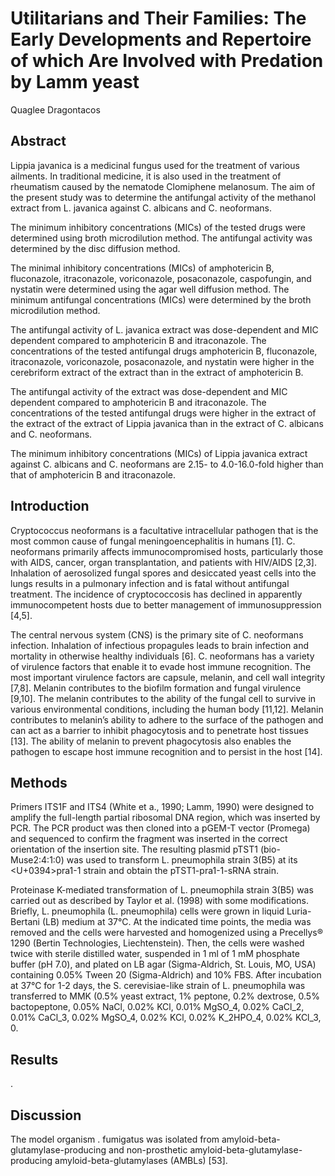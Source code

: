 # Utilitarians and Their Families: The Early Developments and Repertoire of which Are Involved with Predation by Lamm yeast
Quaglee Dragontacos


## Abstract
Lippia javanica is a medicinal fungus used for the treatment of various ailments. In traditional medicine, it is also used in the treatment of rheumatism caused by the nematode Clomiphene melanosum. The aim of the present study was to determine the antifungal activity of the methanol extract from L. javanica against C. albicans and C. neoformans.

The minimum inhibitory concentrations (MICs) of the tested drugs were determined using broth microdilution method. The antifungal activity was determined by the disc diffusion method.

The minimal inhibitory concentrations (MICs) of amphotericin B, fluconazole, itraconazole, voriconazole, posaconazole, caspofungin, and nystatin were determined using the agar well diffusion method. The minimum antifungal concentrations (MICs) were determined by the broth microdilution method.

The antifungal activity of L. javanica extract was dose-dependent and MIC dependent compared to amphotericin B and itraconazole. The concentrations of the tested antifungal drugs amphotericin B, fluconazole, itraconazole, voriconazole, posaconazole, and nystatin were higher in the cerebriform extract of the extract than in the extract of amphotericin B.

The antifungal activity of the extract was dose-dependent and MIC dependent compared to amphotericin B and itraconazole. The concentrations of the tested antifungal drugs were higher in the extract of the extract of the extract of Lippia javanica than in the extract of C. albicans and C. neoformans.

The minimum inhibitory concentrations (MICs) of Lippia javanica extract against C. albicans and C. neoformans are 2.15- to 4.0-16.0-fold higher than that of amphotericin B and itraconazole.


## Introduction
Cryptococcus neoformans is a facultative intracellular pathogen that is the most common cause of fungal meningoencephalitis in humans [1]. C. neoformans primarily affects immunocompromised hosts, particularly those with AIDS, cancer, organ transplantation, and patients with HIV/AIDS [2,3]. Inhalation of aerosolized fungal spores and desiccated yeast cells into the lungs results in a pulmonary infection and is fatal without antifungal treatment. The incidence of cryptococcosis has declined in apparently immunocompetent hosts due to better management of immunosuppression [4,5].

The central nervous system (CNS) is the primary site of C. neoformans infection. Inhalation of infectious propagules leads to brain infection and mortality in otherwise healthy individuals [6]. C. neoformans has a variety of virulence factors that enable it to evade host immune recognition. The most important virulence factors are capsule, melanin, and cell wall integrity [7,8]. Melanin contributes to the biofilm formation and fungal virulence [9,10]. The melanin contributes to the ability of the fungal cell to survive in various environmental conditions, including the human body [11,12]. Melanin contributes to melanin’s ability to adhere to the surface of the pathogen and can act as a barrier to inhibit phagocytosis and to penetrate host tissues [13]. The ability of melanin to prevent phagocytosis also enables the pathogen to escape host immune recognition and to persist in the host [14].


## Methods
Primers ITS1F and ITS4 (White et a., 1990; Lamm, 1990) were designed to amplify the full-length partial ribosomal DNA region, which was inserted by PCR. The PCR product was then cloned into a pGEM-T vector (Promega) and sequenced to confirm the fragment was inserted in the correct orientation of the insertion site. The resulting plasmid pTST1 (bio-Muse2:4:1:0) was used to transform L. pneumophila strain 3(B5) at its <U+0394>pra1-1 strain and obtain the pTST1-pra1-1-sRNA strain.

Proteinase K-mediated transformation of L. pneumophila strain 3(B5) was carried out as described by Taylor et al. (1998) with some modifications. Briefly, L. pneumophila (L. pneumophila) cells were grown in liquid Luria-Bertani (LB) medium at 37°C. At the indicated time points, the media was removed and the cells were harvested and homogenized using a Precellys® 1290 (Bertin Technologies, Liechtenstein). Then, the cells were washed twice with sterile distilled water, suspended in 1 ml of 1 mM phosphate buffer (pH 7.0), and plated on LB agar (Sigma-Aldrich, St. Louis, MO, USA) containing 0.05% Tween 20 (Sigma-Aldrich) and 10% FBS. After incubation at 37°C for 1-2 days, the S. cerevisiae-like strain of L. pneumophila was transferred to MMK (0.5% yeast extract, 1% peptone, 0.2% dextrose, 0.5% bactopeptone, 0.05% NaCl, 0.02% KCl, 0.01% MgSO_4, 0.02% CaCl_2, 0.01% CaCl_3, 0.02% MgSO_4, 0.02% KCl, 0.02% K_2HPO_4, 0.02% KCl_3, 0.


## Results
.


## Discussion

The model organism . fumigatus was isolated from amyloid-beta-glutamylase-producing and non-prosthetic amyloid-beta-glutamylase-producing amyloid-beta-glutamylases (AMBLs) [53].
